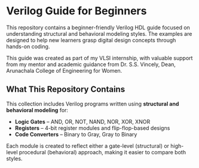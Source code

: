 # Verilog Guide for Beginners

This repository contains a beginner-friendly Verilog HDL guide focused on understanding structural and behavioral modeling styles. The examples are designed to help new learners grasp digital design concepts through hands-on coding.

This guide was created as part of my VLSI internship, with valuable support from my mentor and academic guidance from Dr. S.S. Vincely, Dean, Arunachala College of Engineering for Women.


## What This Repository Contains

This collection includes Verilog programs written using **structural and behavioral modeling** for:

- **Logic Gates** – AND, OR, NOT, NAND, NOR, XOR, XNOR
- **Registers** – 4-bit register modules and flip-flop-based designs
- **Code Converters** – Binary to Gray, Gray to Binary

Each module is created to reflect either a gate-level (structural) or high-level procedural (behavioral) approach, making it easier to compare both styles.



